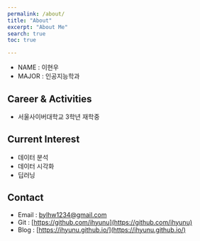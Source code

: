 ```yaml
---
permalink: /about/
title: "About"
excerpt: "About Me"
search: true
toc: true

--- 
```


* NAME : 이현우
* MAJOR : 인공지능학과

## Career & Activities
 - 서울사이버대학교 3학년 재학중

## Current Interest
 * 데이터 분석
 * 데이터 시각화 
 * 딥러닝

## Contact
 * Email : bylhw1234@gmail.com
 * Git : [https://github.com/ihyunu](https://github.com/ihyunu)
 * Blog : [https://ihyunu.github.io/](https://ihyunu.github.io/)

